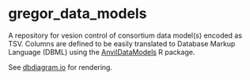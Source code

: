 # gregor_data_models
A repository for vesion control of consortium data model(s) encoded as
TSV. Columns are defined to be easily translated to
Database Markup Language (DBML) using the [AnvilDataModels](https://github.com/UW-GAC/AnvilDataModels) R package.

See [dbdiagram.io](https://dbdiagram.io/d/624227bbbed6183873142297) for rendering.
